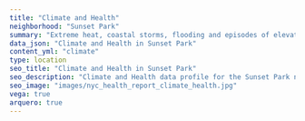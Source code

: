```yaml
---
title: "Climate and Health"
neighborhood: "Sunset Park"
summary: "Extreme heat, coastal storms, flooding and episodes of elevated ozone are climate-related hazards that may increase with climate change and have important public health impacts in New York City. Extreme weather can cause power outages, which also threaten public health. This report provides neighborhood indicators of climate-related hazards, vulnerability and health impacts."
data_json: "Climate and Health in Sunset Park"
content_yml: "climate"
type: location
seo_title: "Climate and Health in Sunset Park"
seo_description: "Climate and Health data profile for the Sunset Park neighborhood of NYC."
seo_image: "images/nyc_health_report_climate_health.jpg"
vega: true
arquero: true
---
```

